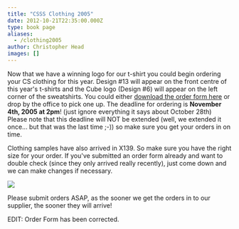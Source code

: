 ```yaml
---
title: "CSSS Clothing 2005"
date: 2012-10-21T22:35:00.000Z
type: book page
aliases:
  - /clothing2005
author: Christopher Head
images: []
---
```


<div class="field field-name-body field-type-text-with-summary field-label-hidden"><div class="field-items"><div class="field-item even"><p>Now that we have a winning logo for our t-shirt you could begin ordering your CS clothing for this year. Design #13 will appear on the front centre of this year&apos;s t-shirts and the Cube logo (Design #6) will appear on the left corner of the sweatshirts. You could either <a href="/files/OrderFormCorrected.pdf">download the order form here</a> or drop by the office to pick one up. The deadline for ordering is <b>November 4th, 2005 at 2pm</b>! (just ignore everything it says about October 28th)  Please note that this deadline will NOT be extended (well, we extended it once... but that was the last time ;-)) so make sure you get your orders in on time.</p>
<p>Clothing samples have also arrived in X139.  So make sure you have the right size for your order.  If you&apos;ve submitted an order form already and want to double check (since they only arrived really recently), just come down and we can make changes if necessary.</p>
<p><img src="/files/shirtcolors.gif"></p>
<p>Please submit orders ASAP, as the sooner we get the orders in to our supplier, the sooner they will arrive!</p>
<p>EDIT: Order Form has been corrected.</p>
</div></div></div>    <footer>
          </footer>
